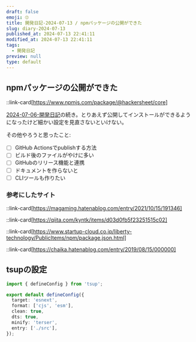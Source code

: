```yaml
---
draft: false
emoji: 🙄
title: 開発日記-2024-07-13 / npmパッケージの公開ができた
slug: diary-2024-07-13
published_at: 2024-07-13 22:41:11
modified_at: 2024-07-13 22:41:11
tags:
  - 開発日記
preview: null
type: default
---
```


## npmパッケージの公開ができた

::link-card[https://www.npmjs.com/package/@hackersheet/core]

[2024-07-06-開発日記](2024-07-06-開発日記.md)の続き。とりあえず公開してインストールができるようになったけど細かい設定を見直さないといけない。

その他やろうと思ったこと:

- [ ] GitHub Actionsでpublishする方法
- [ ] ビルド後のファイルがやけに多い
- [ ] GitHubのリリース機能と連携
- [ ] ドキュメントを作らないと
- [ ] CLIツールも作りたい

### 参考にしたサイト

::link-card[https://magaming.hatenablog.com/entry/2021/10/15/191346]

::link-card[https://qiita.com/kyntk/items/d03d0fb5f23251515c02]

::link-card[https://www.startup-cloud.co.jp/liberty-technology/PublicItems/npm/package.json.html]

::link-card[https://chaika.hatenablog.com/entry/2019/08/15/000000]

## tsupの設定

```typescript:tsup.config.ts
import { defineConfig } from 'tsup';

export default defineConfig({
  target: 'esnext',
  format: ['cjs', 'esm'],
  clean: true,
  dts: true,
  minify: 'terser',
  entry: ['./src'],
});
```
